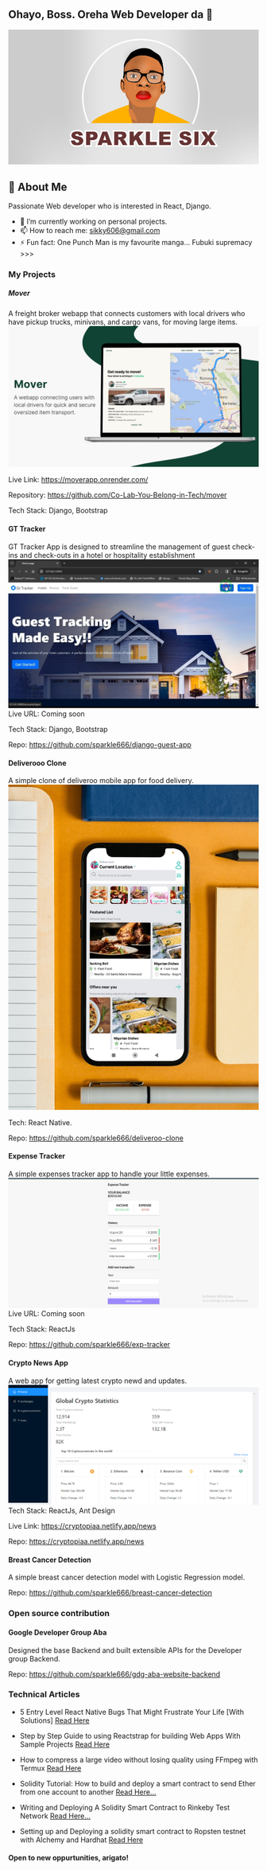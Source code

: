 ## Ohayo, Boss. Oreha Web Developer da 👋
![Yours Truly](sparklehalf.PNG)


## 🚀 About Me
Passionate Web developer who is interested in React, Django.
- 🔭 I’m currently working on personal projects.
- 📫 How to reach me: sikky606@gmail.com
- ⚡ Fun fact: One Punch Man is my favourite manga... Fubuki supremacy >>>

### My Projects
##### Mover
A freight broker webapp that connects customers with local drivers who have pickup trucks, minivans, and cargo vans, for moving large items.
![Mover](moverapp.png)

Live Link: https://moverapp.onrender.com/

Repository: https://github.com/Co-Lab-You-Belong-in-Tech/mover

Tech Stack: Django, Bootstrap


#### GT Tracker

GT Tracker App is designed to streamline the management of guest check-ins and check-outs in a hotel or hospitality establishment
![Gtracker](gtracker.jpg)
Live URL: Coming soon

Tech Stack: Django, Bootstrap

Repo: https://github.com/sparkle666/django-guest-app

#### Deliverooo Clone
A simple clone of deliveroo mobile app for food delivery.
![Deliveroo](Deliveroo.jpg)

Tech: React Native.

Repo: https://github.com/sparkle666/deliveroo-clone

#### Expense Tracker

A simple expenses tracker app to handle your little expenses.
![Expense Tracker](exp_tracker.png)
Live URL: Coming soon

Tech Stack: ReactJs

Repo: https://github.com/sparkle666/exp-tracker
#### Crypto News App

A web app for getting latest crypto newd and updates.
![Cryptoapp](cryptoapp.png)
Tech Stack: ReactJs, Ant Design

Live Link: https://cryptopiaa.netlify.app/news

Repo: https://cryptopiaa.netlify.app/news

#### Breast Cancer Detection
A simple breast cancer detection model with Logistic Regression model.

Repo: https://github.com/sparkle666/breast-cancer-detection

### Open source contribution

#### Google Developer Group Aba
Designed the base Backend and built extensible APIs for the Developer group Backend.

Repo: https://github.com/sparkle666/gdg-aba-website-backend

### Technical Articles
- 5 Entry Level React Native Bugs That Might Frustrate Your Life [With Solutions] [Read Here](https://dev.to/sparklesix/5-entry-level-react-native-bugs-that-might-frustrate-your-life-with-solutions-3abp)

- Step by Step Guide to using Reactstrap for building Web Apps With Sample Projects [Read Here](https://dev.to/sparklesix/step-by-step-guide-to-using-reactstrap-for-building-web-apps-with-sample-projects-455b)


- How to compress a large video without losing quality using FFmpeg with Termux [Read Here](https://dev.to/sparklesix/how-to-compress-a-large-video-without-losing-quality-using-ffmpeg-with-termux-1dhi)

- Solidity Tutorial: How to build and deploy a smart contract to send Ether from one account to another [Read Here...](https://dev.to/sparklesix/solidity-tutorial-how-to-build-and-deploy-a-smart-contract-to-send-ether-from-one-account-to-another-n54)
  
- Writing and Deploying A Solidity Smart Contract to Rinkeby Test Network [Read Here…](https://dev.to/sparklesix/writing-and-deploying-a-solidity-smart-contract-to-rinkeby-test-network-2d0k)
  
- Setting up and Deploying a solidity smart contract to Ropsten testnet with Alchemy and Hardhat [Read Here](https://sixtusanyanwu.hashnode.dev/setting-up-and-deploying-a-solidity-smart-contract-to-ropsten-testnet-with-alchemy-and-hardhat)

#### Open to new oppurtunities, arigato!
<!--
**sparkle666/sparkle666** is a ✨ _special_ ✨ repository because its `README.md` (this file) appears on your GitHub profile.

Here are some ideas to get you started:

- 🔭 I’m currently working on ...
- 🌱 I’m currently learning ...
- 👯 I’m looking to collaborate on ...
- 🤔 I’m looking for help with ...
- 💬 Ask me about ...
- 📫 How to reach me: ...
- 😄 Pronouns: ...
- ⚡ Fun fact: ...
-->
